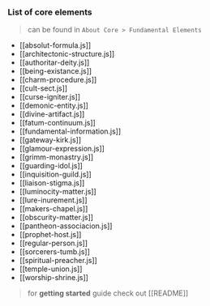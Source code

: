 
### List of core elements
> can be found in `About Core > Fundamental Elements`

- [[absolut-formula.js]]
- [[architectonic-structure.js]]
- [[authoritar-deity.js]]
- [[being-existance.js]]
- [[charm-procedure.js]]
- [[cult-sect.js]]
- [[curse-igniter.js]]
- [[demonic-entity.js]]
- [[divine-artifact.js]]
- [[fatum-continuum.js]]
- [[fundamental-information.js]]
- [[gateway-kirk.js]]
- [[glamour-expression.js]]
- [[grimm-monastry.js]]
- [[guarding-idol.js]]
- [[inquisition-guild.js]]
- [[liaison-stigma.js]]
- [[luminocity-matter.js]]
- [[lure-inurement.js]]
- [[makers-chapel.js]]
- [[obscurity-matter.js]]
- [[pantheon-associacion.js]]
- [[prophet-host.js]]
- [[regular-person.js]]
- [[sorcerers-tumb.js]]
- [[spiritual-preacher.js]]
- [[temple-union.js]]
- [[worship-shrine.js]]

> for **getting started** guide check out [[README]]

